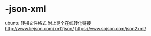 # -json-xml
ubuntu 转换文件格式
附上两个在线转化链接
http://www.bejson.com/xml2json/
https://www.sojson.com/json2xml/
